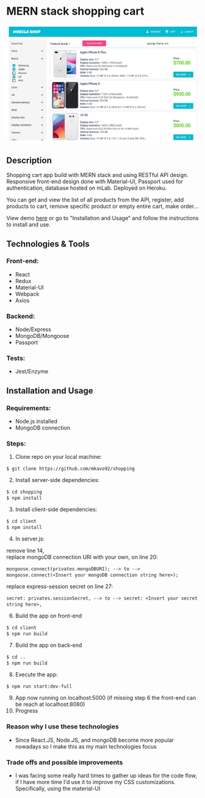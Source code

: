 # MERN stack shopping cart

<img src="githubImg/mobile_shop.jpg"/>

## Description

Shopping cart app build with MERN stack and using RESTful API design. Responsive front-end design done with Material-UI, Passport used for authentication, database hosted on mLab. Deployed on Heroku.

You can get and view the list of all products from the API, register, add products to cart, remove specific product or empty entire cart, make order...

View demo <a href="http://ij-mobile-shop.herokuapp.com/">here</a> or go to "Installation and Usage" and follow the instructions to install and use.

## Technologies & Tools

### Front-end:

* React
* Redux
* Material-UI
* Webpack
* Axios

### Backend:

* Node/Express
* MongoDB/Mongoose
* Passport

### Tests:

* Jest/Enzyme

## Installation and Usage

### Requirements:

* Node.js installed
* MongoDB connection

### Steps:
1. Clone repo on your local machine:
```
$ git clone https://github.com/mkavo92/shopping
```
2. Install server-side dependencies:
```
$ cd shopping
$ npm install
```
3. Install client-side dependencies:
```
$ cd client
$ npm install
```
4. In server.js:<br/>

remove line 14,<br/>
replace mongoDB connection URI with your own, on line 20:<br/>
```
mongoose.connect(privates.mongoDBURI); --> to --> mongoose.connect(<Insert your mongoDB connection string here>);
```
replace express-session secret on line 27:<br/>
```
secret: privates.sessionSecret, --> to --> secret: <Insert your secret string here>,
```
6. Build the app on front-end
```
$ cd client
$ npm run build
```
7. Build the app on back-end
```
$ cd ..
$ npm run build
```
8. Execute the app:<br/>
```
$ npm run start:dev-full
```
9. App now running on localhost:5000
(if missing step 6 the front-end can be reach at localhost:8080)
10. Progress

### Reason why I use these technologies

- Since React.JS, Node.JS, and mongoDB become more popular nowadays so I make this as my main technologies focus

### Trade offs and possible improvements

- I was facing some really hard times to gather up ideas for the code flow, if I have more time I'd use it to improve my CSS customizations. Specifically, using the material-UI